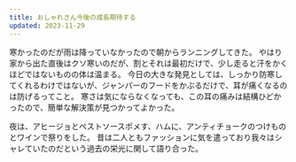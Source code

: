 ```yaml
---
title: おしゃれさん今後の成長期待する
updated: 2023-11-29
---
```


寒かったのだが雨は降っていなかったので朝からランニングしてきた。
やはり家から出た直後はクソ寒いのだが、割とそれは最初だけで、少し走ると汗をかくほどではないものの体は温まる。
今日の大きな発見としては、しっかり防寒してくれるわけではないが、ジャンパーのフードをかぶるだけで、耳が痛くなるのは防げるってこと。
寒さは気にならなくなっても、この耳の痛みは結構ひどかったので、簡単な解決策が見つかってよかった。

夜は、アヒージョとペストソースポメす、ハムに、アンティチョークのつけものとワインで祭りをした。
昔は二人ともファッションに気を遣っており我々はシャレていたのだという過去の栄光に関して語り合った。
